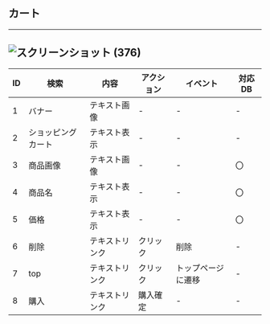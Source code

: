 ## カート
---
![スクリーンショット (376)](https://user-images.githubusercontent.com/83048171/136478643-b5416ce0-3c5d-4aab-947c-a594247b561d.png)
---
|ID|検索|内容|アクション|イベント|対応DB|
|--|----|---|---------|--------|-----|
|1|バナー|テキスト画像|-|-|-|
|2|ショッピングカート|テキスト表示|-|-|-|
|3|商品画像|テキスト画像|-|-|〇|
|4|商品名|テキスト表示|-|-|〇|
|5|価格|テキスト表示|-|-|〇|
|6|削除|テキストリンク|クリック|削除|-|
|7|top|テキストリンク|クリック|トップページに遷移|-|
|8|購入|テキストリンク|購入確定|-|-|
